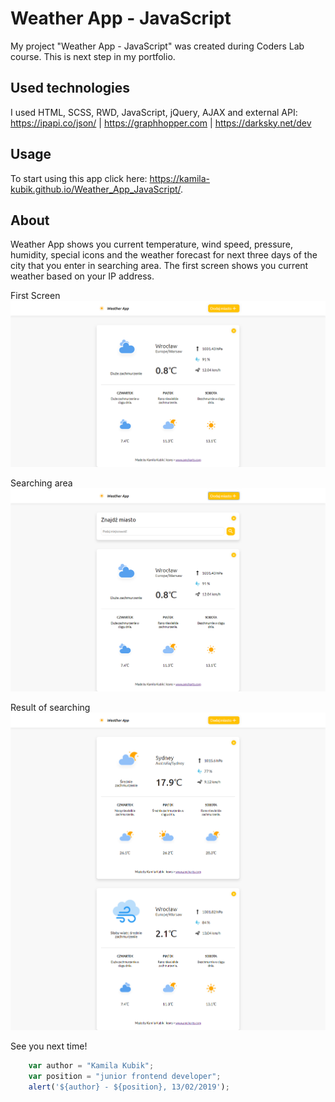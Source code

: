 # Weather App - JavaScript
My project "Weather App - JavaScript" was created during Coders Lab course. This is next step in my portfolio.
 

## Used technologies
I used HTML, SCSS, RWD, JavaScript, jQuery, AJAX and external API: https://ipapi.co/json/ | https://graphhopper.com | https://darksky.net/dev 

## Usage
To start using this app click here: https://kamila-kubik.github.io/Weather_App_JavaScript/.
 
## About
Weather App shows you current temperature, wind speed, pressure, humidity, special icons and the
weather forecast for next three days of the city that you enter in searching area. The first screen shows you current weather based on your IP address.

First Screen
![Weather App - FirstPage](./images/screen/1.png)

Searching area
![Weather App - SearchingArea](./images/screen/2.png)

Result of searching
![Weather App - ResultOfSearching](./images/screen/3.png)

See you next time!

```javascript
	var author = "Kamila Kubik";
	var position = "junior frontend developer";
	alert('${author} - ${position}, 13/02/2019');
```

